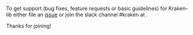 To get support (bug fixes, feature requests or basic guidelines) 
for Kraken-lib either file an [issue](https://github.com/samsung-cnct/k2/issues) or
join the slack channel #kraken at <the slack community link>.

Thanks for joining!
